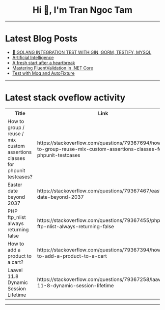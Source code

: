 <h1 align="center">Hi 👋, I'm Tran Ngoc Tam</h1>

---

# Latest Blog Posts 
<!-- BLOG-POST-LIST:START -->
- [🧪 GOLANG INTEGRATION TEST WITH GIN, GORM, TESTIFY, MYSQL](https://dev.to/truongpx396/golang-integration-test-with-gin-gorm-testify-mysql-37h5)
- [Artificial Intelligence](https://dev.to/sakhiknowledge/artificial-intelligence-3gn)
- [A fresh start after a heartbreak](https://dev.to/sagi0312/a-fresh-start-after-a-heartbreak-b0n)
- [Mastering FluentValidation in .NET Core](https://dev.to/hamza_zeryouh/mastering-fluentvalidation-in-net-core-4lpn)
- [Test with Moq and AutoFixture](https://dev.to/_cds_/test-with-moq-and-autofixture-k82)
<!-- BLOG-POST-LIST:END -->

---

# Latest stack oveflow activity
<table>
  <tr><th>Title</th><th>Link</th></tr>
  <!-- STACKOVERFLOW:START --><tr><td>How to group / reuse / mix custom assertions classes for phpunit testcases?</td><td>https://stackoverflow.com/questions/79367694/how-to-group-reuse-mix-custom-assertions-classes-for-phpunit-testcases</td></tr><tr><td>Easter date beyond 2037</td><td>https://stackoverflow.com/questions/79367467/easter-date-beyond-2037</td></tr><tr><td>PHP ftp_nlist always returning false</td><td>https://stackoverflow.com/questions/79367455/php-ftp-nlist-always-returning-false</td></tr><tr><td>How to add a product to a cart?</td><td>https://stackoverflow.com/questions/79367394/how-to-add-a-product-to-a-cart</td></tr><tr><td>Laavel 11.8 Dynamic Session Lifetime</td><td>https://stackoverflow.com/questions/79367258/laavel-11-8-dynamic-session-lifetime</td></tr><!-- STACKOVERFLOW:END -->
</table>

---


